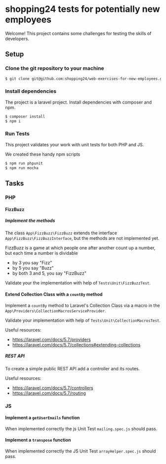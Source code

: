# shopping24 tests for potentially new employees

Welcome! This project contains some challenges for testing the skills of developers.

## Setup

### Clone the git repository to your machine

```bash
$ git clone git@github.com:shopping24/web-exercises-for-new-employees.git
```

### Install dependencies
The project is a laravel project. Install dependencies with composer and npm.

```bash
$ composer install
$ npm i
```

### Run Tests
This project validates your work with unit tests for both PHP and JS.

We created these handy npm scripts

```bash
$ npm run phpunit
$ npm run mocha
```


## Tasks

### PHP

#### FizzBuzz

##### Implement the methods
The class `App\FizzBuzz\FizzBuzz` extends the interface `App\FizzBuzz\FizzBuzzInterface`,
but the methods are not implemented yet.

FizzBuzz is a game at which people one after another count up a number,
but each time a number is dividable
- by 3 you say "Fizz"
- by 5 you say "Buzz"
- by both 3 and 5, you say "FizzBuzz"

Validate your the implementation with help of `Tests\Unit\FizzBuzzTest`.

#### Extend Collection Class with a `countBy` method
Implement a `countBy` method to Laravel's Collection Class
via a macro in the `App\Providers\CollectionMacrosServiceProvider`.

Validate your implementation with help of `Tests\Unit\CollectionMacrosTest`.

Useful resources:
- https://laravel.com/docs/5.7/providers
- https://laravel.com/docs/5.7/collections#extending-collections

##### REST API
To create a simple public REST API add a controller and its routes.  

Useful resources:
- https://laravel.com/docs/5.7/controllers
- https://laravel.com/docs/5.7/routing


### JS

#### Implement a `getUserEmails` function
When implemented correctly the js Unit Test `mailing.spec.js` should pass.

#### Implement a `transpose` function
When implemented correctly the JS Unit Test `arrayHelper.spec.js` should pass.
